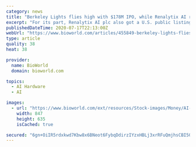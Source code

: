```yaml
---
category: news
title: "Berkeley Lights flies high with $178M IPO, while Renalytix AI raises $74M"
excerpt: "For its part, Renalytix AI plc also got a U.S. public listing done and raised ... How it works The Berkeley Lights Platform is based on single-use optofluidic chips, known as Optoselect, that work to characterize thousands of chips in parallel within ..."
publishedDateTime: 2020-07-17T22:13:00Z
webUrl: "https://www.bioworld.com/articles/455849-berkeley-lights-flies-high-with-178m-ipo-while-renalytix-ai-raises-74m"
type: article
quality: 38
heat: 38

provider:
  name: BioWorld
  domain: bioworld.com

topics:
  - AI Hardware
  - AI

images:
  - url: "https://www.bioworld.com/ext/resources/Stock-images/Money/AI-digital-dollar-coins.png?height=635&t=1588782231&width=1200"
    width: 847
    height: 635
    isCached: true

secured: "6gn+OiIR5rdxkwd7Kbw8x6BNeot6FybqDdirzIYzxHBLj3xrRFuQmjhsCBI50Fl3aVwx4DfNMdfLteQN3PWXLf7cODDZ0dfEw9LeCHWy0Be+jUpIPbWWVMmeehdk1d0p9B+OIOhuOPAAQ6q1hlMAr4nRnM5I5MZXp2jnqaZTncGY+OrIIUL5ilszIc4uljbqBWvZBpybiIanAl2yUZlUHY2OAuFOXLtYuXsWx26tm47Jxi5CYbscym9oh1aT+PJz/j0w7AtZSkiZQnemKKlPvqeBiBo2AFoBZ4HtmwpgTMKIUFWkXNc/3Y8viau7gb32fVV8RYPJLMq0zrmPl/GV5g==;cTuW/oPe6OZz2dB/4JqAyA=="
---
```


